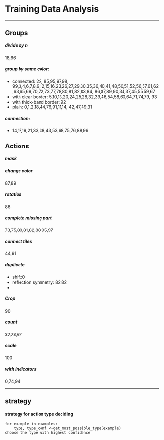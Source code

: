# Training Data Analysis

---

## Groups

##### divide by n
18,66

##### group by same color:
- connected: 22, 85,95,97,98, 99,3,4,6,7,8,9,12,15,16,23,26,27,29,30,35,36,40,41,48,50,51,52,56,57,61,62,63,65,69,70,72,73,77,78,80,81,82,83,84,
86,87,89,90,34,37,45,55,59,67
- with clear border: 5,10,13,20,24,25,28,32,39,46,54,58,60,64,71,74,79, 93
- with thick-band border: 92
- plain: 0,1,2,18,44,76,91,11,14, 42,47,49,31

##### connection:
- 14,17,19,21,33,38,43,53,68,75,76,88,96


## Actions

##### mask

##### change color
87,89

##### rotation
86

##### complete missing part
73,75,80,81,82,88,95,97

##### connect tiles
44,91

##### duplicate
- shift:0
- reflection symmetry: 82,82
- 

##### Crop
90

##### count
37,78,67

##### scale
100
##### with indicators
0,74,94


---
## strategy
#### strategy for action type deciding
``` 
for example in examples:
    type, type_conf <-get_most_possible_type(example)
choose the type with highest confidence
```


